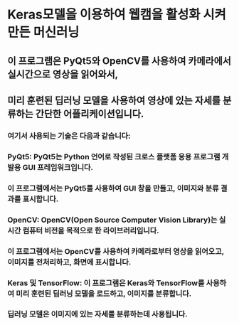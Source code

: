 # Keras모델을 이용하여 웹캠을 활성화 시켜 만든 머신러닝

## 이 프로그램은 PyQt5와 OpenCV를 사용하여 카메라에서 실시간으로 영상을 읽어와서, 

## 미리 훈련된 딥러닝 모델을 사용하여 영상에 있는 자세를 분류하는 간단한 어플리케이션입니다.

### 여기서 사용되는 기술은 다음과 같습니다:

### PyQt5: PyQt5는 Python 언어로 작성된 크로스 플랫폼 응용 프로그램 개발용 GUI 프레임워크입니다. 

### 이 프로그램에서는 PyQt5를 사용하여 GUI 창을 만들고, 이미지와 분류 결과를 표시합니다.

### OpenCV: OpenCV(Open Source Computer Vision Library)는 실시간 컴퓨터 비전을 목적으로 한 라이브러리입니다. 

### 이 프로그램에서는 OpenCV를 사용하여 카메라로부터 영상을 읽어오고, 이미지를 전처리하고, 화면에 표시합니다.

### Keras 및 TensorFlow: 이 프로그램은 Keras와 TensorFlow를 사용하여 미리 훈련된 딥러닝 모델을 로드하고, 이미지를 분류합니다. 

### 딥러닝 모델은 이미지에 있는 자세를 분류하는데 사용됩니다.

